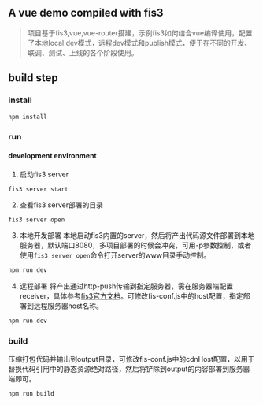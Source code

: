 ## A vue demo compiled with fis3
> 项目基于fis3,vue,vue-router搭建，示例fis3如何结合vue编译使用，配置了本地local dev模式，远程dev模式和publish模式，便于在不同的开发、联调、测试、上线的各个阶段使用。

## build step

### install
```sh
npm install

```
### run
#### development environment
1. 启动fis3 server
```sh
fis3 server start
```
2. 查看fis3 server部署的目录
```
fis3 server open
```
3. 本地开发部署
本地启动fis3内置的server，然后将产出代码源文件部署到本地服务器，默认端口8080，多项目部署的时候会冲突，可用-p参数控制，或者使用`fis3 server open`命令打开server的www目录手动控制。
```sh
npm run dev
```

4. 远程部署
将产出通过http-push传输到指定服务器，需在服务器端配置receiver，具体参考[fis3官方文档](http://fis.baidu.com/fis3/docs/beginning/debug.html#%E5%8F%91%E5%B8%83%E5%88%B0%E8%BF%9C%E7%AB%AF%E6%9C%BA%E5%99%A8)。可修改fis-conf.js中的host配置，指定部署到远程服务器host名称。
```sh
npm run dev
```

### build 
压缩打包代码并输出到output目录，可修改fis-conf.js中的cdnHost配置，以用于替换代码引用中的静态资源绝对路径，然后将铲除到output的内容部署到服务器端即可。
```
npm run build
```
